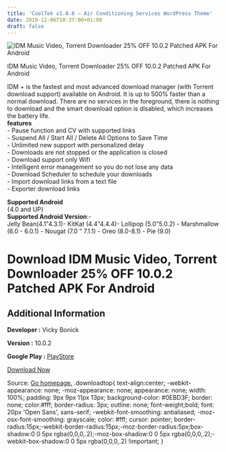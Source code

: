 ```yaml
---
title: 'CoolTek v1.0.0 – Air Conditioning Services WordPress Theme'
date: 2019-12-06T10:37:00+01:00
draft: false
---
```


![IDM Music Video, Torrent Downloader 25% OFF 10.0.2 Patched APK For Android](https://i1.wp.com/apkhome.net/wp-content/uploads/2019/12/IDM-Music-Video-Torrent-Downloader-25-OFF-10.0.2-Patched.png "IDM Music Video, Torrent Downloader 25% OFF 10.0.2 Patched APK For Android")

  

IDM Music Video, Torrent Downloader 25% OFF 10.0.2 Patched APK For Android

IDM + is the fastest and most advanced download manager (with Torrent download support) available on Android. It is up to 500% faster than a normal download. There are no services in the foreground, there is nothing to download and the smart download option is disabled, which increases the battery life.  
**features**  
\- Pause function and CV with supported links  
\- Suspend All / Start All / Delete All Options to Save Time  
\- Unlimited new support with personalized delay  
\- Downloads are not stopped or the application is closed  
\- Download support only Wifi  
\- Intelligent error management so you do not lose any data  
\- Download Scheduler to schedule your downloads  
\- Import download links from a text file  
\- Exporter download links

**Supported Android**  
{4.0 and UP}  
**Supported Android Version**:-  
Jelly Bean(4.1"4.3.1)- KitKat (4.4"4.4.4)- Lollipop (5.0"5.0.2) - Marshmallow (6.0 - 6.0.1) - Nougat (7.0 " 7.1.1) - Oreo (8.0-8.1) - Pie (9.0)

Download IDM Music Video, Torrent Downloader 25% OFF 10.0.2 Patched APK For Android
===================================================================================

Additional Information
----------------------

**Developer :** Vicky Bonick

**Version :** 10.0.2

**Google Play :** [PlayStore](https://play.google.com/store/apps/details?id=idm.internet.download.manager.plus)

  

[Download Now](https://store4app.co/post/idm-music-video-torrent-downloader-25-off-10-0-2-patched-apk-for-android_1575213934)

  
Source: [Go homepage.](https://store4app.co/post/idm-music-video-torrent-downloader-25-off-10-0-2-patched-apk-for-android_1575213934) .downloadtop{ text-align:center; -webkit-appearance: none; -moz-appearance: none; appearance: none; width: 100%; padding: 9px 9px 11px 13px; background-color: #0EBD3F; border: none; color:#fff; border-radius: 3px; outline: none; font-weight;bold; font: 20px 'Open Sans', sans-serif; -webkit-font-smoothing: antialiased; -moz-osx-font-smoothing: grayscale; color: #fff; cursor: pointer; border-radius:15px;-webkit-border-radius:15px;-moz-border-radius:5px;box-shadow:0 0 5px rgba(0,0,0,.2);-moz-box-shadow:0 0 5px rgba(0,0,0,.2);-webkit-box-shadow:0 0 5px rgba(0,0,0,.2) !important; }